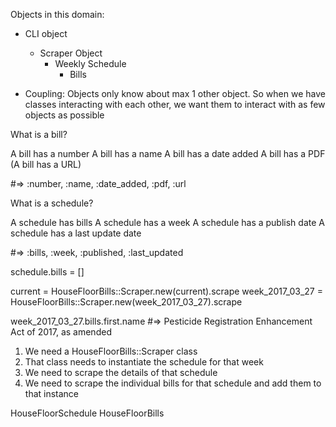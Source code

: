 Objects in this domain:
- CLI object
  - Scraper Object
    - Weekly Schedule
      - Bills

- Coupling: Objects only know about max 1 other object. So when we have classes interacting with each other, we want them to interact with as few objects as possible

What is a bill?

A bill has a number
A bill has a name
A bill has a date added
A bill has a PDF
(A bill has a URL)

#=> :number, :name, :date_added, :pdf, :url

What is a schedule?

A schedule has bills
A schedule has a week
A schedule has a publish date
A schedule has a last update date

#=> :bills, :week, :published, :last_updated

schedule.bills = []

current = HouseFloorBills::Scraper.new(current).scrape
week_2017_03_27 = HouseFloorBills::Scraper.new(week_2017_03_27).scrape

week_2017_03_27.bills.first.name #=> Pesticide Registration Enhancement Act of 2017, as amended

1. We need a HouseFloorBills::Scraper class
2. That class needs to instantiate the schedule for that week
3. We need to scrape the details of that schedule
4. We need to scrape the individual bills for that schedule and add them to that instance

HouseFloorSchedule
HouseFloorBills

